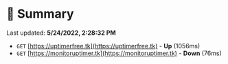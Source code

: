 # 📖 Summary
Last updated: **5/24/2022, 2:28:32 PM**

- `GET` [https://uptimerfree.tk](https://uptimerfree.tk) - **Up** (1056ms)
- `GET` [https://monitoruptimer.tk](https://monitoruptimer.tk) - **Down** (76ms)
